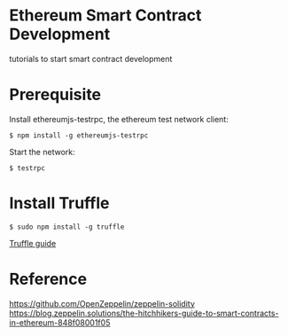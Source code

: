 # Ethereum Smart Contract Development
tutorials to start smart contract development

# Prerequisite
Install ethereumjs-testrpc, the ethereum test network client:
```
$ npm install -g ethereumjs-testrpc
```
Start the network:
```
$ testrpc
```

# Install Truffle
```
$ sudo npm install -g truffle
```
[Truffle guide](http://truffleframework.com/docs/getting_started/installation)



# Reference
https://github.com/OpenZeppelin/zeppelin-solidity
https://blog.zeppelin.solutions/the-hitchhikers-guide-to-smart-contracts-in-ethereum-848f08001f05
